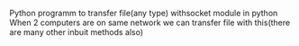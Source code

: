 Python programm to transfer file(any type) withsocket module in python
When 2 computers are on same network we can transfer file with this(there are many other inbuit methods also) 
